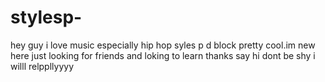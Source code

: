 # stylesp-
hey guy i love music especially hip hop syles p d block pretty cool.im new here just looking for friends and loking to learn thanks say hi dont be shy i willl relppllyyyy
